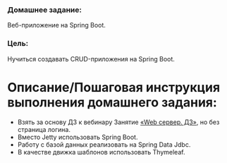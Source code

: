 ### Домашнее задание:
Веб-приложение на Spring Boot.

### Цель:
Нучиться создавать CRUD-приложения на Spring Boot.

# Описание/Пошаговая инструкция выполнения домашнего задания:
- Взять за основу ДЗ к вебинару Занятие [«Web сервер. ДЗ»](https://github.com/kovalenkojuls/otus/tree/master/hw12-webserver), но без страница логина.
- Вместо Jetty использовать Spring Boot.
- Работу с базой данных реализовать на Spring Data Jdbc.
- В качестве движка шаблонов использовать Thymeleaf.
